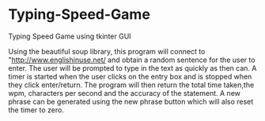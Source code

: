 # Typing-Speed-Game
Typing Speed Game using tkinter GUI

Using the beautiful soup library, this program will connect to "http://www.englishinuse.net/ and obtain a random sentence for the user to enter.
The user will be prompted to type in the text as quickly as then can.
A timer is started when the user clicks on the entry box and is stopped when they click enter/return.
The program will then return the total time taken,the wpm, characters per second and the accuracy of the statement.
A new phrase can be generated using the new phrase button which will also reset the timer to zero.

